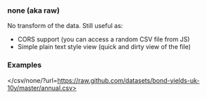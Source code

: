 ### none (aka raw)

No transform of the data. Still useful as:

* CORS support (you can access a random CSV file from JS)
* Simple plain text style view (quick and dirty view of the file)

### Examples

</csv/none/?url=https://raw.github.com/datasets/bond-yields-uk-10y/master/annual.csv>

